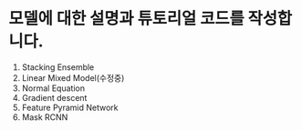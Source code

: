 # 모델에 대한 설명과 튜토리얼 코드를 작성합니다.

1. Stacking Ensemble
2. Linear Mixed Model(수정중)
3. Normal Equation
4. Gradient descent
5. Feature Pyramid Network
6. Mask RCNN
